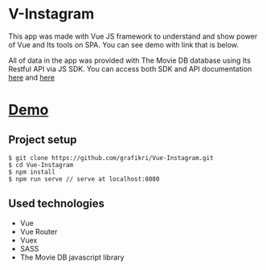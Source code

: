 # V-Instagram

This app was made with Vue JS framework to understand and show power of Vue and Its tools on SPA. You can see demo with link that is below.

All of data in the app was provided with The Movie DB database using Its Restful API via JS SDK. You can access both SDK and API documentation [here](https://github.com/cavestri/themoviedb-javascript-library) and [here](https://www.themoviedb.org/documentation/api)


# [Demo](http://vinstagram.khaledsaeid.me/)

## Project setup

```
$ git clone https://github.com/grafikri/Vue-Instagram.git
$ cd Vue-Instagram
$ npm install
$ npm run serve // serve at localhost:8080
```

## Used technologies

- Vue
- Vue Router
- Vuex
- SASS
- The Movie DB javascript library
